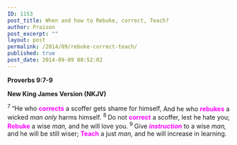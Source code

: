 ```yaml
---
ID: 1153
post_title: When and how to Rebuke, correct, Teach?
author: Praison
post_excerpt: ""
layout: post
permalink: /2014/09/rebuke-correct-teach/
published: true
post_date: 2014-09-09 08:52:02
---
```

<p class="passage-display"><strong><span class="passage-display-bcv">Proverbs 9:7-9</span></strong></p>
<p class="passage-display"><strong><span class="passage-display-version">New King James Version (NKJV)</span></strong></p>

<div class="poetry top-1">
<p class="line"><span id="en-NKJV-16646" class="text Prov-9-7"><sup class="versenum">7 </sup>“He who <span style="color: #ff00ff;"><strong>corrects</strong></span> a scoffer gets shame for himself,</span>
<span class="text Prov-9-7">And he who <span style="color: #ff00ff;"><strong>rebukes</strong></span> a wicked <i>man only</i> harms himself.</span>
<span id="en-NKJV-16647" class="text Prov-9-8"><sup class="versenum">8 </sup>Do not <span style="color: #ff00ff;"><strong>correct</strong></span> a scoffer, lest he hate you;</span>
<span class="text Prov-9-8"><span style="color: #ff00ff;"><strong>Rebuke</strong></span> a wise <i>man,</i> and he will love you.</span>
<span id="en-NKJV-16648" class="text Prov-9-9"><sup class="versenum">9 </sup>Give <span style="color: #ff00ff;"><strong><i>instruction</i></strong></span> to a wise <i>man,</i> and he will be still wiser;</span>
<span class="text Prov-9-9"><span style="color: #ff00ff;"><strong>Teach</strong></span> a just <i>man,</i> and he will increase in learning.</span></p>

</div>